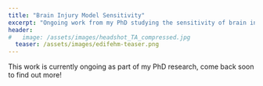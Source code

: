 ```yaml
---
title: "Brain Injury Model Sensitivity"
excerpt: "Ongoing work from my PhD studying the sensitivity of brain injury models to sample rate and interpolation methods."
header:
#   image: /assets/images/headshot_TA_compressed.jpg
  teaser: /assets/images/edifehm-teaser.png
---
```


This work is currently ongoing as part of my PhD research, come back soon to find out more!